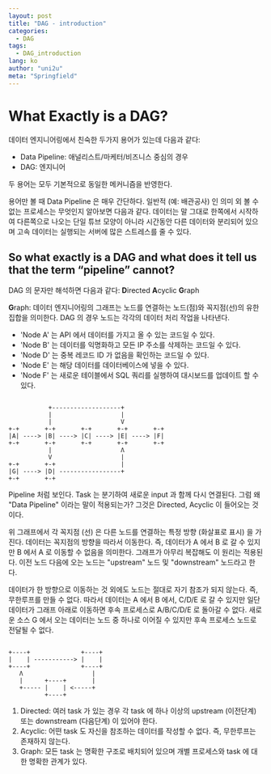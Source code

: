 ```yaml
---
layout: post
title: "DAG - introduction"
categories:
  - DAG
tags:
  - DAG_introduction
lang: ko
author: "uni2u"
meta: "Springfield"
---
```


# What Exactly is a DAG?

데이터 엔지니어링에서 친숙한 두가지 용어가 있는데 다음과 같다:

- Data Pipeline: 애널리스트/마케터/비즈니스 중심의 경우
- DAG: 엔지니어

두 용어는 모두 기본적으로 동일한 메커니즘을 반영한다.

용어만 볼 때 Data Pipeline 은 매우 간단하다. 일반적 (예: 배관공사) 인 의미 외 볼 수 없는 프로세스는 무엇인지 알아보면 다음과 같다. 데이터는 말 그대로 한쪽에서 시작하여 다른쪽으로 나오는 단일 튜브 모양이  아니라 시간동안 다른 데이터와 분리되어 있으며 고속 데이터는 실행되는 서버에 많은 스트레스를 줄 수 있다.

## So what exactly is a DAG and what does it tell us that the term “pipeline” cannot?

DAG 의 문자만 해석하면 다음과 같다:
**D**irected **A**cyclic **G**raph

**G**raph: 데이터 엔지니어링의 그래프는 노드를 연결하는 노드(점)와 꼭지점(선)의 유한 집합을 의미한다. DAG 의 경우 노드는 각각의 데이터 처리 작업을 나타낸다.

- 'Node A' 는 API 에서 데이터를 가지고 올 수 있는 코드일 수 있다.
- 'Node B' 는 데이터를 익명화하고 모든 IP 주소를 삭제하는 코드일 수 있다.
- 'Node D' 는 중복 레코드 ID 가 없음을 확인하는 코드일 수 있다.
- 'Node E' 는 해당 데이터를 데이터베이스에 넣을 수 있다.
- 'Node F' 는 새로운 테이블에서 SQL 쿼리를 실행하여 대시보드를 업데이트 할 수 있다.

```

           +-------------------+
           |                   |
           |                   V
+-+       +-+       +-+       +-+       +-+
|A| ----> |B| ----> |C| ----> |E| ----> |F|
+-+       +-+       +-+       +-+       +-+
           |                   Λ
           V                   |
+-+       +-+                  |
|G| ----> |D| -----------------+
+-+       +-+

```

Pipeline 처럼 보인다. Task 는 분기하여 새로운 input 과 함께 다시 연결된다. 그럼 왜 "Data Pipeline" 이라는 말이 적용되는가? 그것은 Directed, Acyclic 이 들어오는 것이다.

위 그래프에서 각 꼭지점 (선) 은 다른 노드를 연결하는 특정 방향 (화살표로 표시) 을 가진다. 데이터는 꼭지점의 방향을 따라서 이동한다. 즉, 데이터가 A 에서 B 로 갈 수 있지만 B 에서 A 로 이동할 수 없음을 의미한다. 그래프가 아무리 복잡해도 이 원리는 적용된다. 이전 노드 다음에 오는 노드는 "upstream" 노드 및 "downstream" 노드라고 한다.

데이터가 한 방향으로 이동하는 것 외에도 노드는 절대로 자기 참조가 되지 않는다. 즉, 무한루프를 만들 수 없다. 따라서 데이터는 A 에서 B 에서, C/D/E 로 갈 수 있지만 일단 데이터가 그래프 아래로 이동하면 후속 프로세스로 A/B/C/D/E 로 돌아갈 수 없다. 새로운 소스 G 에서 오는 데이터는 노드 중 하나로 이어질 수 있지만 후속 프로세스 노드로 전달될 수 없다.

```

+----+              +----+
|    | -----------> |    |
+----+              +----+
   Λ                   |
   |      +----+       |
   +----- |    | <-----+
          +----+

```

1. Directed: 여러 task 가 있는 경우 각 task 에 하나 이상의 upstream (이전단계) 또는 downstream (다음단계) 이 있어야 한다.
2. Acyclic: 어떤 task 도 자신을 참조하는 데이터를 작성할 수 없다. 즉, 무한루프는 존재하지 않는다.
3. Graph: 모든 task 는 명확한 구조로 배치되어 있으며 개별 프로세스와 task 에 대한 명확한 관계가 있다.
